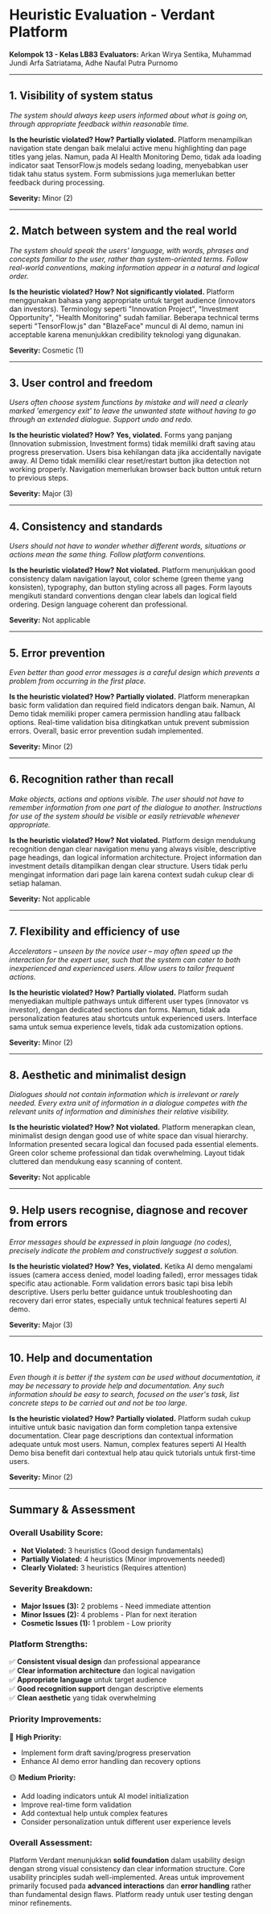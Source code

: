 # Heuristic Evaluation - Verdant Platform

**Kelompok 13 - Kelas LB83**
**Evaluators:** Arkan Wirya Sentika, Muhammad Jundi Arfa Satriatama, Adhe Naufal Putra Purnomo

---

## **1. Visibility of system status**

_The system should always keep users informed about what is going on, through appropriate feedback within reasonable time._

**Is the heuristic violated? How?**
**Partially violated.** Platform menampilkan navigation state dengan baik melalui active menu highlighting dan page titles yang jelas. Namun, pada AI Health Monitoring Demo, tidak ada loading indicator saat TensorFlow.js models sedang loading, menyebabkan user tidak tahu status system. Form submissions juga memerlukan better feedback during processing.

**Severity:** Minor (2)

---

## **2. Match between system and the real world**

_The system should speak the users' language, with words, phrases and concepts familiar to the user, rather than system-oriented terms. Follow real-world conventions, making information appear in a natural and logical order._

**Is the heuristic violated? How?**
**Not significantly violated.** Platform menggunakan bahasa yang appropriate untuk target audience (innovators dan investors). Terminology seperti "Innovation Project", "Investment Opportunity", "Health Monitoring" sudah familiar. Beberapa technical terms seperti "TensorFlow.js" dan "BlazeFace" muncul di AI demo, namun ini acceptable karena menunjukkan credibility teknologi yang digunakan.

**Severity:** Cosmetic (1)

---

## **3. User control and freedom**

_Users often choose system functions by mistake and will need a clearly marked 'emergency exit' to leave the unwanted state without having to go through an extended dialogue. Support undo and redo._

**Is the heuristic violated? How?**
**Yes, violated.** Forms yang panjang (Innovation submission, Investment forms) tidak memiliki draft saving atau progress preservation. Users bisa kehilangan data jika accidentally navigate away. AI Demo tidak memiliki clear reset/restart button jika detection not working properly. Navigation memerlukan browser back button untuk return to previous steps.

**Severity:** Major (3)

---

## **4. Consistency and standards**

_Users should not have to wonder whether different words, situations or actions mean the same thing. Follow platform conventions._

**Is the heuristic violated? How?**
**Not violated.** Platform menunjukkan good consistency dalam navigation layout, color scheme (green theme yang konsisten), typography, dan button styling across all pages. Form layouts mengikuti standard conventions dengan clear labels dan logical field ordering. Design language coherent dan professional.

**Severity:** Not applicable

---

## **5. Error prevention**

_Even better than good error messages is a careful design which prevents a problem from occurring in the first place._

**Is the heuristic violated? How?**
**Partially violated.** Platform menerapkan basic form validation dan required field indicators dengan baik. Namun, AI Demo tidak memiliki proper camera permission handling atau fallback options. Real-time validation bisa ditingkatkan untuk prevent submission errors. Overall, basic error prevention sudah implemented.

**Severity:** Minor (2)

---

## **6. Recognition rather than recall**

_Make objects, actions and options visible. The user should not have to remember information from one part of the dialogue to another. Instructions for use of the system should be visible or easily retrievable whenever appropriate._

**Is the heuristic violated? How?**
**Not violated.** Platform design mendukung recognition dengan clear navigation menu yang always visible, descriptive page headings, dan logical information architecture. Project information dan investment details ditampilkan dengan clear structure. Users tidak perlu mengingat information dari page lain karena context sudah cukup clear di setiap halaman.

**Severity:** Not applicable

---

## **7. Flexibility and efficiency of use**

_Accelerators – unseen by the novice user – may often speed up the interaction for the expert user, such that the system can cater to both inexperienced and experienced users. Allow users to tailor frequent actions._

**Is the heuristic violated? How?**
**Partially violated.** Platform sudah menyediakan multiple pathways untuk different user types (innovator vs investor), dengan dedicated sections dan forms. Namun, tidak ada personalization features atau shortcuts untuk experienced users. Interface sama untuk semua experience levels, tidak ada customization options.

**Severity:** Minor (2)

---

## **8. Aesthetic and minimalist design**

_Dialogues should not contain information which is irrelevant or rarely needed. Every extra unit of information in a dialogue competes with the relevant units of information and diminishes their relative visibility._

**Is the heuristic violated? How?**
**Not violated.** Platform menerapkan clean, minimalist design dengan good use of white space dan visual hierarchy. Information presented secara logical dan focused pada essential elements. Green color scheme professional dan tidak overwhelming. Layout tidak cluttered dan mendukung easy scanning of content.

**Severity:** Not applicable

---

## **9. Help users recognise, diagnose and recover from errors**

_Error messages should be expressed in plain language (no codes), precisely indicate the problem and constructively suggest a solution._

**Is the heuristic violated? How?**
**Yes, violated.** Ketika AI demo mengalami issues (camera access denied, model loading failed), error messages tidak specific atau actionable. Form validation errors basic tapi bisa lebih descriptive. Users perlu better guidance untuk troubleshooting dan recovery dari error states, especially untuk technical features seperti AI demo.

**Severity:** Major (3)

---

## **10. Help and documentation**

_Even though it is better if the system can be used without documentation, it may be necessary to provide help and documentation. Any such information should be easy to search, focused on the user's task, list concrete steps to be carried out and not be too large._

**Is the heuristic violated? How?**
**Partially violated.** Platform sudah cukup intuitive untuk basic navigation dan form completion tanpa extensive documentation. Clear page descriptions dan contextual information adequate untuk most users. Namun, complex features seperti AI Health Demo bisa benefit dari contextual help atau quick tutorials untuk first-time users.

**Severity:** Minor (2)

---

## **Summary & Assessment**

### **Overall Usability Score:**

- **Not Violated:** 3 heuristics (Good design fundamentals)
- **Partially Violated:** 4 heuristics (Minor improvements needed)
- **Clearly Violated:** 3 heuristics (Requires attention)

### **Severity Breakdown:**

- **Major Issues (3):** 2 problems - Need immediate attention
- **Minor Issues (2):** 4 problems - Plan for next iteration
- **Cosmetic Issues (1):** 1 problem - Low priority

### **Platform Strengths:**

✅ **Consistent visual design** dan professional appearance  
✅ **Clear information architecture** dan logical navigation  
✅ **Appropriate language** untuk target audience  
✅ **Good recognition support** dengan descriptive elements  
✅ **Clean aesthetic** yang tidak overwhelming

### **Priority Improvements:**

🔴 **High Priority:**

- Implement form draft saving/progress preservation
- Enhance AI demo error handling dan recovery options

🟡 **Medium Priority:**

- Add loading indicators untuk AI model initialization
- Improve real-time form validation
- Add contextual help untuk complex features
- Consider personalization untuk different user experience levels

### **Overall Assessment:**

Platform Verdant menunjukkan **solid foundation** dalam usability design dengan strong visual consistency dan clear information structure. Core usability principles sudah well-implemented. Areas untuk improvement primarily focused pada **advanced interactions** dan **error handling** rather than fundamental design flaws. Platform ready untuk user testing dengan minor refinements.
